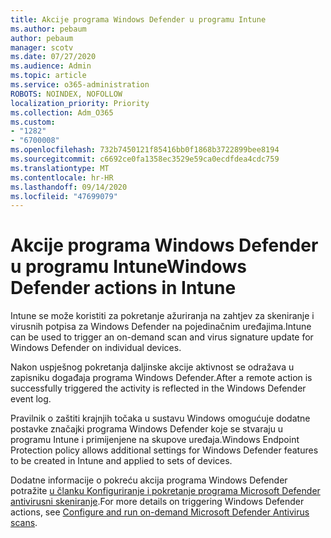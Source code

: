```yaml
---
title: Akcije programa Windows Defender u programu Intune
ms.author: pebaum
author: pebaum
manager: scotv
ms.date: 07/27/2020
ms.audience: Admin
ms.topic: article
ms.service: o365-administration
ROBOTS: NOINDEX, NOFOLLOW
localization_priority: Priority
ms.collection: Adm_O365
ms.custom:
- "1282"
- "6700008"
ms.openlocfilehash: 732b7450121f85416bb0f1868b3722899bee8194
ms.sourcegitcommit: c6692ce0fa1358ec3529e59ca0ecdfdea4cdc759
ms.translationtype: MT
ms.contentlocale: hr-HR
ms.lasthandoff: 09/14/2020
ms.locfileid: "47699079"
---
```

# <a name="windows-defender-actions-in-intune"></a><span data-ttu-id="9e57e-102">Akcije programa Windows Defender u programu Intune</span><span class="sxs-lookup"><span data-stu-id="9e57e-102">Windows Defender actions in Intune</span></span>

<span data-ttu-id="9e57e-103">Intune se može koristiti za pokretanje ažuriranja na zahtjev za skeniranje i virusnih potpisa za Windows Defender na pojedinačnim uređajima.</span><span class="sxs-lookup"><span data-stu-id="9e57e-103">Intune can be used to trigger an on-demand scan and virus signature update for Windows Defender on individual devices.</span></span>

<span data-ttu-id="9e57e-104">Nakon uspješnog pokretanja daljinske akcije aktivnost se odražava u zapisniku događaja programa Windows Defender.</span><span class="sxs-lookup"><span data-stu-id="9e57e-104">After a remote action is successfully triggered the activity is reflected in the Windows Defender event log.</span></span>

<span data-ttu-id="9e57e-105">Pravilnik o zaštiti krajnjih točaka u sustavu Windows omogućuje dodatne postavke značajki programa Windows Defender koje se stvaraju u programu Intune i primijenjene na skupove uređaja.</span><span class="sxs-lookup"><span data-stu-id="9e57e-105">Windows Endpoint Protection policy allows additional settings for Windows Defender features to be created in Intune and applied to sets of devices.</span></span>

<span data-ttu-id="9e57e-106">Dodatne informacije o pokreću akcija programa Windows Defender potražite [u članku Konfiguriranje i pokretanje programa Microsoft Defender antivirusni skeniranje](https://docs.microsoft.com/windows/security/threat-protection/windows-defender-antivirus/run-scan-windows-defender-antivirus).</span><span class="sxs-lookup"><span data-stu-id="9e57e-106">For more details on triggering Windows Defender actions, see [Configure and run on-demand Microsoft Defender Antivirus scans](https://docs.microsoft.com/windows/security/threat-protection/windows-defender-antivirus/run-scan-windows-defender-antivirus).</span></span>